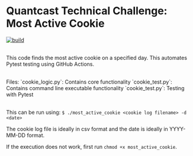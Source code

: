 # Quantcast Technical Challenge: Most Active Cookie

[![build](https://github.com/RohanS14/Most-Active-Cookie/actions/workflows/python-tests.yml/badge.svg)](https://github.com/RohanS14/Most-Active-Cookie/actions/workflows/python-tests.yml)

<br>This code finds the most active cookie on a specified day. This automates Pytest testing using GitHub Actions.</br>

<br>
Files:
`cookie_logic.py`: Contains core functionality
`cookie_test.py`: Contains command line executable functionality
`cookie_test.py`: Testing with Pytest
</br>

<br>This can be run using:
```$ ./most_active_cookie <cookie log filename> -d <date>```
</br>

The cookie log file is ideally in csv format and the date is ideally in YYYY-MM-DD format.

If the execution does not work, first run `chmod +x most_active_cookie`.

